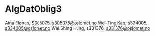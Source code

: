 # AlgDatOblig3

Aina Flønes, S305075, s305075@oslomet.no
Wei-Ting Kao, s334005, s334005@oslomet.no
Wai Shing Hung, s331376, s331376@oslomet.no
